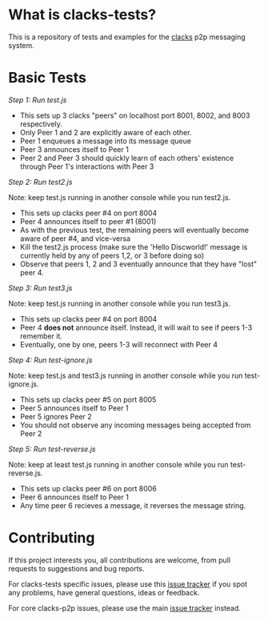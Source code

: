 # What is clacks-tests?

This is a repository of tests and examples for the [clacks](https://github.com/AlexanderParker/clacks) p2p messaging system.

# Basic Tests

*Step 1: Run test.js*

* This sets up 3 clacks "peers" on localhost port 8001, 8002, and 8003 respectively.
* Only Peer 1 and 2 are explicitly aware of each other.
* Peer 1 enqueues a message into its message queue
* Peer 3 announces itself to Peer 1
* Peer 2 and Peer 3 should quickly learn of each others' existence through Peer 1's interactions with Peer 3

*Step 2: Run test2.js*

Note: keep test.js running in another console while you run test2.js.

* This sets up clacks peer #4 on port 8004
* Peer 4 announces itself to peer #1 (8001)
* As with the previous test, the remaining peers will eventually become aware of peer #4, and vice-versa
* Kill the test2.js process (make sure the 'Hello Discworld!' message is currently held by any of peers 1,2, or 3 before doing so)
* Observe that peers 1, 2 and 3 eventually announce that they have "lost" peer 4.

*Step 3: Run test3.js*

Note: keep test.js running in another console while you run test3.js.

* This sets up clacks peer #4 on port 8004
* Peer 4 **does not** announce itself. Instead, it will wait to see if peers 1-3 remember it.
* Eventually, one by one, peers 1-3 will reconnect with Peer 4

*Step 4: Run test-ignore.js*

Note: keep test.js and test3.js running in another console while you run test-ignore.js.

* This sets up clacks peer #5 on port 8005
* Peer 5 announces itself to Peer 1
* Peer 5 ignores Peer 2
* You should not observe any incoming messages being accepted from Peer 2

*Step 5: Run test-reverse.js*

Note: keep at least test.js running in another console while you run test-reverse.js.

* This sets up clacks peer #6 on port 8006
* Peer 6 announces itself to Peer 1
* Any time peer 6 recieves a message, it reverses the message string.


# Contributing

If this project interests you, all contributions are welcome, from pull requests to suggestions and bug reports.

For clacks-tests specific issues, please use this [issue tracker](https://github.com/AlexanderParker/clacks-tests/issues) if you spot any problems, have general questions, ideas or feedback.

For core clacks-p2p issues, please use the main [issue tracker](https://github.com/AlexanderParker/clacks/issues) instead.